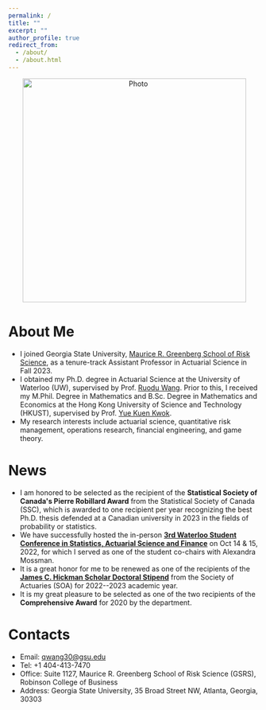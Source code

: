 ```yaml
---
permalink: /
title: ""
excerpt: ""
author_profile: true
redirect_from: 
  - /about/
  - /about.html
---
```


<p align="center">
  <img src="https://qwangan.github.io/images/Photo.jpeg" alt="Photo" style="width: 450px;"/> 
</p>

# About Me
* I joined Georgia State University, [Maurice R. Greenberg School of Risk Science](https://robinson.gsu.edu/academic-departments/risk-science/), as a tenure-track Assistant Professor in Actuarial Science in Fall 2023.
* I obtained my Ph.D. degree in Actuarial Science at the University of Waterloo (UW), supervised by Prof. [Ruodu Wang](http://sas.uwaterloo.ca/~wang/). Prior to this, I received my M.Phil. Degree in Mathematics and B.Sc. Degree in Mathematics and Economics at the Hong Kong University of Science and Technology (HKUST), supervised by Prof. [Yue Kuen Kwok](https://www.math.ust.hk/~maykwok/).
* My research interests include actuarial science, quantitative risk management, operations research, financial engineering, and game theory.

# News
* I am honored to be selected as the recipient of the **Statistical Society of Canada's Pierre Robillard Award** from the Statistical Society of Canada (SSC), which is awarded to one recipient per year recognizing the best Ph.D. thesis defended at a Canadian university in 2023 in the fields of probability or statistics.
* We have successfully hosted the in-person **[3rd Waterloo Student Conference in Statistics, Actuarial Science and Finance](https://uwaterloo.ca/statistics-actuarial-science-finance-student-conference/)** on Oct 14 & 15, 2022, for which I served as one of the student co-chairs with Alexandra Mossman.
* It is a great honor for me to be renewed as one of the recipients of the **[James C. Hickman Scholar Doctoral Stipend](https://www.soa.org/resources/announcements/press-releases/2022/2022-hickman-scholar/)** from the Society of Actuaries (SOA) for 2022--2023 academic year.
* It is my great pleasure to be selected as one of the two recipients of the **Comprehensive Award** for 2020 by the department.

# Contacts
* Email: qwang30@gsu.edu
* Tel: +1 404-413-7470
* Office: Suite 1127, Maurice R. Greenberg School of Risk Science (GSRS), Robinson College of Business
* Address: Georgia State University, 35 Broad Street NW, Atlanta, Georgia, 30303
